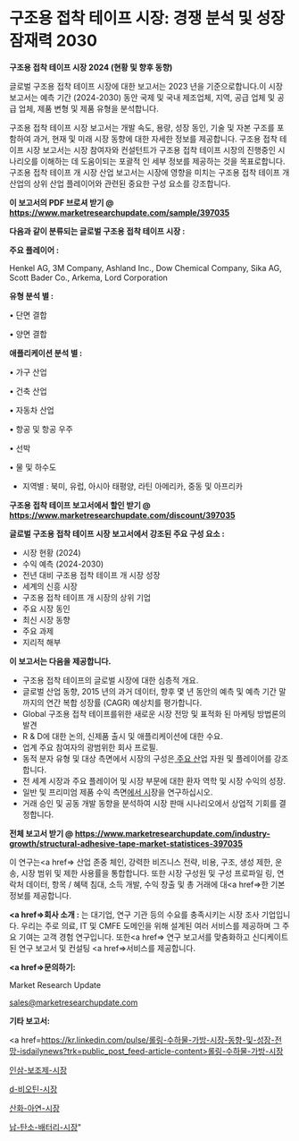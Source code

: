 # 구조용 접착 테이프 시장: 경쟁 분석 및 성장 잠재력 2030

<strong>구조용 접착 테이프 시장 2024 (현황 및 향후 동향)</strong>

글로벌 구조용 접착 테이프 시장에 대한 보고서는 2023 년을 기준으로합니다.이 시장 보고서는 예측 기간 (2024-2030) 동안 국제 및 국내 제조업체, 지역, 공급 업체 및 공급 업체, 제품 변형 및 제품 유형을 분석합니다.

구조용 접착 테이프 시장 보고서는 개발 속도, 용량, 성장 동인, 기술 및 자본 구조를 포함하여 과거, 현재 및 미래 시장 동향에 대한 자세한 정보를 제공합니다. 구조용 접착 테이프 시장 보고서는 시장 참여자와 컨설턴트가 구조용 접착 테이프 시장의 진행중인 시나리오를 이해하는 데 도움이되는 포괄적 인 세부 정보를 제공하는 것을 목표로합니다. 구조용 접착 테이프 개 시장 산업 보고서는 시장에 영향을 미치는 구조용 접착 테이프 개 산업의 상위 산업 플레이어와 관련된 중요한 구성 요소를 강조합니다.



<strong>이 보고서의 PDF 브로셔 받기 @ <a href=https://www.marketresearchupdate.com/sample/397035>https://www.marketresearchupdate.com/sample/397035</a></strong>



<strong>다음과 같이 분류되는 글로벌 구조용 접착 테이프 시장 :</strong>



<strong>주요 플레이어 :</strong>

Henkel AG, 3M Company, Ashland Inc., Dow Chemical Company, Sika AG, Scott Bader Co., Arkema, Lord Corporation



<strong>유형 분석 별 :</strong>

• 단면 결합

• 양면 결합



<strong>애플리케이션 분석 별 :</strong>

• 가구 산업

• 건축 산업

• 자동차 산업

• 항공 및 항공 우주

• 선박

• 물 및 하수도

<ul>
  <li>지역별 : 북미, 유럽, 아시아 태평양, 라틴 아메리카, 중동 및 아프리카</li>
</ul>


<strong>구조용 접착 테이프 보고서에서 할인 받기 @ <a href=https://www.marketresearchupdate.com/discount/397035>https://www.marketresearchupdate.com/discount/397035</a></strong>



<strong>글로벌 구조용 접착 테이프 시장 보고서에서 강조된 주요 구성 요소 :</strong>
<ul>
  <li>시장 현황 (2024)</li>
  <li>수익 예측 (2024-2030)</li>
  <li>전년 대비 구조용 접착 테이프 개 시장 성장</li>
  <li>세계의 신흥 시장</li>
  <li>구조용 접착 테이프 개 시장의 상위 기업</li>
  <li>주요 시장 동인</li>
  <li>최신 시장 동향</li>
  <li>주요 과제</li>
  <li>지리적 해부</li>
</ul>


<strong>이 보고서는 다음을 제공합니다.</strong>
<ul>
  <li>구조용 접착 테이프의 글로벌 시장에 대한 심층적 개요.</li>
  <li>글로벌 산업 동향, 2015 년의 과거 데이터, 향후 몇 년 동안의 예측 및 예측 기간 말까지의 연간 복합 성장률 (CAGR) 예상치를 평가합니다.</li>
  <li>Global 구조용 접착 테이프를위한 새로운 시장 전망 및 표적화 된 마케팅 방법론의 발견</li>
  <li>R &amp; D에 대한 논의, 신제품 출시 및 애플리케이션에 대한 수요.</li>
  <li>업계 주요 참여자의 광범위한 회사 프로필.</li>
  <li>동적 분자 유형 및 대상 측면에서 시장의 구성은<a href=> 주요 산</a>업 자원 및 플레이어를 강조합니다.</li>
  <li>전 세계 시장과 주요 플레이어 및 시장 부문에 대한 환자 역학 및 시장 수익의 성장.</li>
  <li>일반 및 프리미엄 제품 수익 측면<a href=>에서 시</a>장을 연구하십시오.</li>
  <li>거래 승인 및 공동 개발 동향을 분석하여 시장 판매 시나리오에서 상업적 기회를 결정합니다.</li>
</ul>



<strong>전체 보고서 받기 @ <a href=https://www.marketresearchupdate.com/industry-growth/structural-adhesive-tape-market-statistices-397035>https://www.marketresearchupdate.com/industry-growth/structural-adhesive-tape-market-statistices-397035</a></strong>

이 연구는<a href=> 산업 존중</a> 체인, 강력한 비즈니스 전략, 비용, 구조, 생성 제한, 운송, 시장 범위 및 제한 사용률을 통합합니다. 또한 시장 구성원 및 구성 프로파일 링, 연락처 데이터, 항목 / 혜택 침대, 소득 개발, 수익 창출 및 총 거래에 대<a href=>한 기본 </a>정보를 제공합니다.



<strong><a href=>회사 소</a>개 :</strong>
는 대기업, 연구 기관 등의 수요를 충족시키는 시장 조사 기업입니다. 우리는 주로 의료, IT 및 CMFE 도메인을 위해 설계된 여러 서비스를 제공하며 그 주요 기여는 고객 경험 연구입니다. 또한<a href=> 연구 보</a>고서를 맞춤화하고 신디케이트 된 연구 보고서 및 컨설팅 <a href=>서비스</a>를 제공합니다.



<strong><a href=>문의하기:</a></strong>

Market Research Update

sales@marketresearchupdate.com



<strong>기타 보고서:</strong>

<a href=https://kr.linkedin.com/pulse/롤링-수하물-가방-시장-동향-및-성장-전망-isdailynews?trk=public_post_feed-article-content>롤링-수하물-가방-시장</a>

<a href=https://www.linkedin.com/pulse/인삼-보조제-시장-현재-및-미래-성장-2029-survey-savvy-insights-360-analysis/>인삼-보조제-시장</a>

<a href=https://www.linkedin.com/pulse/d-비오틴-시장-동향-및-성장-전망-analytics-alchemy-360-analysis-ipunf/>d-비오틴-시장</a>

<a href=https://www.linkedin.com/pulse/산화-아연-시장-현재-및-미래-성장-2029-trend-tracking-tips-360-analysis-sysgf/>산화-아연-시장</a>

<a href=https://www.linkedin.com/pulse/납-탄소-배터리-시장-규모-및-성장-2023-isdailynews-io3sc/>납-탄소-배터리-시장</a>"

